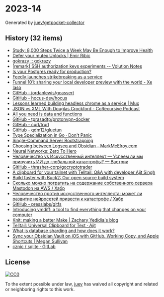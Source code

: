 # 2023-14

Generated by [juev/getpocket-collector](https://github.com/juev/getpocket-collector)

## History (32 items)

- [Study: 8,000 Steps Twice a Week May Be Enough to Improve Health](https://www.prevention.com/health/a43453914/8000-steps-walking-for-health-study/)
- [Defer your mutex Unlocks | Emir Ribic](https://www.ribice.ba/defer-mutex-unlocks/)
- [gokrazy :: gokrazy](https://gokrazy.org)
- [[remark] SSH authorization keys experiments -- Volution Notes](https://notes.volution.ro/v1/2023/04/remarks/eb5109f6/)
- [Is your Postgres ready for production?](https://www.crunchydata.com/blog/is-your-postgres-ready-for-production)
- [Feedly launches strikebreaking as a service](https://newsletter.mollywhite.net/p/feedly-launches-strikebreaking-as)
- [Funnel 101: sharing your local developer preview with the world - Xe Iaso](https://xeiaso.net/blog/tailscale-funnel-101/)
- [GitHub - jordanlewis/gcassert](https://github.com/jordanlewis/gcassert)
- [GitHub - hocus-dev/hocus](https://github.com/hocus-dev/hocus)
- [Lessons learned building headless chrome as a service | Mux](https://www.mux.com/blog/lessons-learned-building-headless-chrome-as-a-service)
- [JSON vs XML With Douglas Crockford - CoRecursive Podcast](https://corecursive.com/json-vs-xml-douglas-crockford/)
- [All you need is data and functions](https://mckayla.blog/posts/all-you-need-is-data-and-functions.html)
- [GitHub - tprasadtp/protonvpn-docker](https://github.com/tprasadtp/protonvpn-docker)
- [GitHub - curl/trurl](https://github.com/curl/trurl)
- [GitHub - qdm12/gluetun](https://github.com/qdm12/gluetun)
- [Type Specialization in Go · Don't Panic](https://commaok.xyz/post/type_specialization/)
- [Single-Command Server Bootstrapping](https://galowicz.de/2023/04/05/single-command-server-bootstrap/)
- [Choosing between Logseq and Obsidian - MarkMcElroy.com](https://markmcelroy.com/choosing-between-logseq-and-obsidian/)
- [Neural Networks: Zero To Hero](https://karpathy.ai/zero-to-hero.html)
- [Человечество vs Искусственный интеллект — Успеем ли мы приручить ИИ до глобальной катастрофы? — Вастрик](https://vas3k.blog/blog/ai_alignment/)
- [GitHub - thrasher-corp/gocryptotrader](https://github.com/thrasher-corp/gocryptotrader)
- [A clipboard for your tailnet with Telltail: Q&A with developer Ajit Singh](https://tailscale.dev/blog/telltail-universal-clipboard-ajit-singh-interview)
- [Build faster with Buck2: Our open source build system](https://engineering.fb.com/2023/04/06/open-source/buck2-open-source-large-scale-build-system/)
- [Сколько можно потратить на содержание собственного сервера Mastodon на AWS / Хабр](https://habr.com/ru/companies/ruvds/articles/727100/)
- [Человечество против искусственного интеллекта: может ли развитие нейросетей привести к катастрофе / Хабр](https://habr.com/ru/companies/ods/articles/727158/)
- [GitHub - presslabs/gitfs](https://github.com/presslabs/gitfs)
- [Introducing vmdiff: a tool to find everything that changes on your computer](https://community.atlassian.com/t5/Trust-Security-articles/Introducing-vmdiff-a-tool-to-find-everything-that-changes-on/ba-p/2321969)
- [Knit: making a better Make | Zachary Yedidia's blog](https://zyedidia.github.io/blog/posts/3-knit-better-make/)
- [Telltail: Universal Clipboard for Text · Ajit](https://hemarkable.com/prose/telltail)
- [What is database sharding and how does it work?](https://planetscale.com/blog/what-is-database-sharding-and-how-does-it-work)
- [Sync your Obsidian Vault on iOS with GitHub, Working Copy, and Apple Shortcuts | Megan Sullivan](https://meganesulli.com/blog/sync-obsidian-vault-iphone-ipad/)
- [cznic / sqlite · GitLab](https://gitlab.com/cznic/sqlite)

## License

[![CC0](https://mirrors.creativecommons.org/presskit/buttons/88x31/svg/cc-zero.svg)](https://creativecommons.org/publicdomain/zero/1.0/)

To the extent possible under law, [juev](https://github.com/juev) has waived all copyright and related or neighboring rights to this work.
